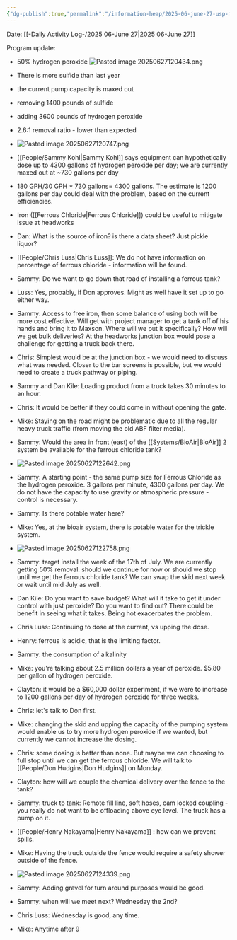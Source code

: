 ```yaml
---
{"dg-publish":true,"permalink":"/information-heap/2025-06-june-27-usp-maxson-headworks-odor-control-project-update/","noteIcon":"","created":"2025-06-27T12:03:19.510-05:00"}
---
```


Date: [[-Daily Activity Log-/2025 06-June 27\|2025 06-June 27]]

Program update:
- 50% hydrogen peroxide 
![Pasted image 20250627120434.png](/img/user/Pasted%20image%2020250627120434.png)

- There is more sulfide than last year
- the current pump capacity is maxed out
- removing 1400 pounds of sulfide
- adding 3600 pounds of hydrogen peroxide
- 2.6:1 removal ratio - lower than expected
- ![Pasted image 20250627120747.png](/img/user/Pasted%20image%2020250627120747.png)
- [[People/Sammy Kohl\|Sammy Kohl]] says equipment can hypothetically dose up to 4300 gallons of hydrogen peroxide per day; we are currently maxed out at ~730 gallons per day
- 180 GPH/30 GPH * 730 gallons= 4300 gallons. The estimate is 1200 gallons per day could deal with the problem, based on the current efficiencies.
- Iron ([[Ferrous Chloride\|Ferrous Chloride]]) could be useful to mitigate issue at headworks
- Dan: What is the source of iron? is there a data sheet? Just pickle liquor?
- [[People/Chris Luss\|Chris Luss]]: We do not have information on percentage of ferrous chloride - information will be found.
- Sammy: Do we want to go down that road of installing a ferrous tank?
- Luss: Yes, probably, if Don approves. Might as well have it set up to go either way.
- Sammy: Access to free iron, then some balance of using both will be more cost effective. Will get with project manager to get a tank off of his hands and bring it to Maxson. Where will we put it specifically? How will we get bulk deliveries? At the headworks junction box would pose a challenge for getting a truck back there. 
- Chris: Simplest would be at the junction box - we would need to discuss what was needed. Closer to the bar screens is possible, but we would need to create a truck pathway or piping.
- Sammy and Dan Kile: Loading product from a truck takes 30 minutes to an hour. 
- Chris: It would be better if they could come in without opening the gate.
- Mike: Staying on the road might be problematic due to all the regular heavy truck traffic (from moving the old ABF filter media).
- Sammy: Would the area in front (east) of the [[Systems/BioAir\|BioAir]] 2 system be available for the ferrous chloride tank?
- ![Pasted image 20250627122642.png](/img/user/Pasted%20image%2020250627122642.png)
- Sammy: A starting point - the same pump size for Ferrous Chloride as the hydrogen peroxide. 3 gallons per minute, 4300 gallons per day. We do not have the capacity to use gravity or atmospheric pressure - control is necessary.
- Sammy: Is there potable water here?
- Mike: Yes, at the bioair system, there is potable water for the trickle system.
- ![Pasted image 20250627122758.png](/img/user/Pasted%20image%2020250627122758.png)
- Sammy: target install the week of the 17th of July. We are currently getting 50% removal. should we continue for now or should we stop until we get the ferrous chloride tank? We can swap the skid next week or wait until mid July as well.
- Dan Kile: Do you want to save budget? What will it take to get it under control with just peroxide? Do you want to find out? There could be benefit in seeing what it takes. Being hot exacerbates the problem.
- Chris Luss: Continuing to dose at the current, vs upping the dose.
- Henry: ferrous is acidic, that is the limiting factor.
- Sammy: the consumption of alkalinity
- Mike: you're talking about 2.5 million dollars a year of peroxide. $5.80 per  gallon of hydrogen peroxide. 
- Clayton: it would be a $60,000 dollar experiment, if we were to increase to 1200 gallons per day of hydrogen peroxide for three weeks.
- Chris: let's talk to Don first.
- Mike: changing the skid and upping the capacity of the pumping system would enable us to try more hydrogen peroxide if we wanted, but currently we cannot increase the dosing.
- Chris: some dosing is better than none. But maybe we can choosing to full stop until we can get the ferrous chloride. We will talk to [[People/Don Hudgins\|Don Hudgins]] on Monday.
- Clayton: how will we couple the chemical delivery over the fence to the tank?
- Sammy: truck to tank: Remote fill line, soft hoses, cam locked coupling - you really do not want to be offloading above eye level. The truck has a pump on it.
- [[People/Henry Nakayama\|Henry Nakayama]] : how can we prevent spills.
- Mike: Having the truck outside the fence would require a safety shower outside of the fence.
- ![Pasted image 20250627124339.png](/img/user/Pasted%20image%2020250627124339.png)
- Sammy: Adding gravel for turn around purposes would be good.
- Sammy: when will we meet next? Wednesday the 2nd?
- Chris Luss: Wednesday is good, any time.
- Mike: Anytime after 9